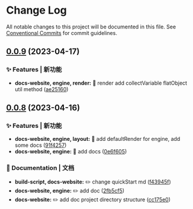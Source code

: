 # Change Log

All notable changes to this project will be documented in this file.
See [Conventional Commits](https://conventionalcommits.org) for commit guidelines.

## [0.0.9](https://github.com/ByteCrazy/chameleon/compare/v0.0.8...v0.0.9) (2023-04-17)

### ✨ Features | 新功能

* **docs-website, engine, render:** 🎸 render add collectVariable flatObject util method ([ae25160](https://github.com/ByteCrazy/chameleon/commit/ae25160b568c267041b3827e836c95f60ecaee59))

## [0.0.8](https://github.com/ByteCrazy/chameleon/compare/v0.0.7...v0.0.8) (2023-04-16)

### ✨ Features | 新功能

* **docs-website, engine, layout:** 🎸 add defaultRender for engine, add some docs ([91f4257](https://github.com/ByteCrazy/chameleon/commit/91f4257e9f9b9391267e4b8d64e6ed811912381f))
* **docs-website, engine:** 🎸 add docs ([0e6f605](https://github.com/ByteCrazy/chameleon/commit/0e6f6053fa3cd5e13b6a7a8258c27518c30470c5))

### 📝 Documentation | 文档

* **build-script, docs-website:** ✏️ change quickStart md ([f43945f](https://github.com/ByteCrazy/chameleon/commit/f43945fdd7eaf03b4ad3099980d7f3fb0a949b4c))
* **docs-website, engine:** ✏️ add doc ([2fb5cf5](https://github.com/ByteCrazy/chameleon/commit/2fb5cf5fd4dcb3859ecbdc8d42adf787d9e0255d))
* **docs-website:** ✏️ add doc project directory structure ([cc175e0](https://github.com/ByteCrazy/chameleon/commit/cc175e0bbce602ecc20433517e4bef9c8184f18f))
